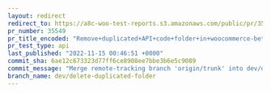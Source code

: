 ```yaml
---
layout: redirect
redirect_to: https://a8c-woo-test-reports.s3.amazonaws.com/public/pr/35549/api/index.html
pr_number: 35549
pr_title_encoded: "Remove+duplicated+API+code+folder+in+woocommerce-beta-tester"
pr_test_type: api
last_published: "2022-11-15 00:46:51 +0000"
commit_sha: 6ae12c673323d77ff6ce8908ee7bbe3b6e5c9089
commit_message: "Merge remote-tracking branch 'origin/trunk' into dev/delete-duplicate…"
branch_name: dev/delete-duplicated-folder
---
```

